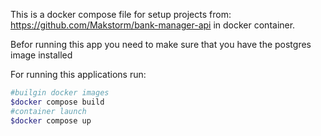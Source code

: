 This is a docker compose file for setup projects from:
https://github.com/Makstorm/bank-manager-api
in docker container.

Befor running this app you need to make sure that you have the postgres image installed

For running this applications run:

```bash
#builgin docker images
$docker compose build
#container launch
$docker compose up
```
